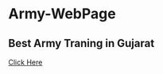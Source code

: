 # Army-WebPage
## Best Army Traning in Gujarat 
[Click Here](ttps://mananjoshi7.github.io/Army-WebPage/)
